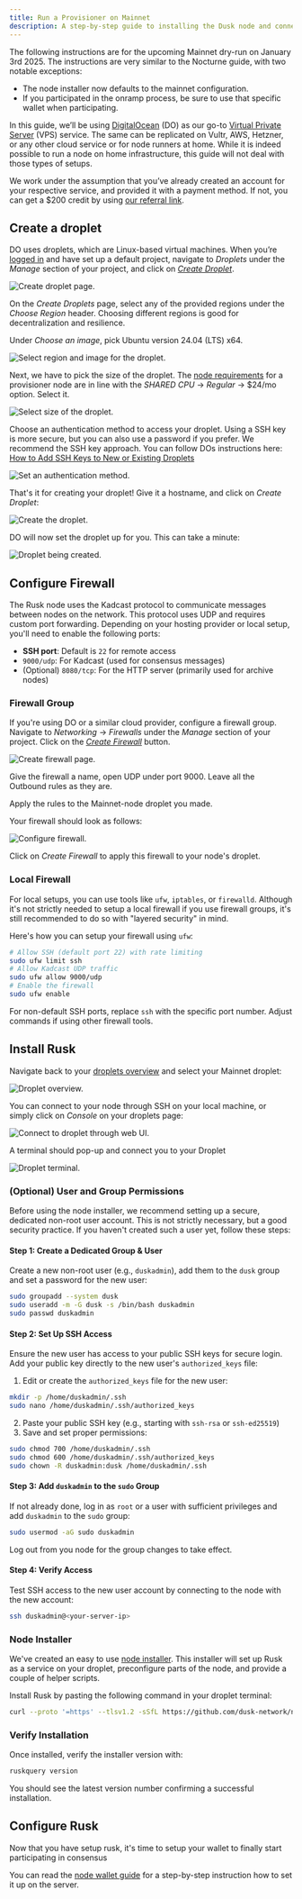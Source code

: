 ```yaml
---
title: Run a Provisioner on Mainnet
description: A step-by-step guide to installing the Dusk node and connecting to mainnet.
---
```


The following instructions are for the upcoming Mainnet dry-run on January 3rd 2025. The instructions are very similar to the Nocturne guide, with two notable exceptions:
- The node installer now defaults to the mainnet configuration.
- If you participated in the onramp process, be sure to use that specific wallet when participating.

In this guide, we’ll be using [DigitalOcean](https://www.digitalocean.com/) (DO) as our go-to [Virtual Private Server](https://en.wikipedia.org/wiki/Virtual_private_server) (VPS) service. The same can be replicated on Vultr, AWS, Hetzner, or any other cloud service or for node runners at home. While it is indeed possible to run a node on home infrastructure, this guide will not deal with those types of setups.

We work under the assumption that you’ve already created an account for your respective service, and provided it with a payment method. If not, you can get a $200 credit by using [our referral link](https://m.do.co/c/9ae612e34de9).

## Create a droplet

DO uses droplets, which are Linux-based virtual machines. When you’re [logged in](https://cloud.digitalocean.com/login) and have set up a default project, navigate to _Droplets_ under the _Manage_ section of your project, and click on [_Create Droplet_](https://cloud.digitalocean.com/droplets/new).

![Create droplet page.](../../../../assets/mainnet/node-guide/create-droplet.png)

On the _Create Droplets_ page, select any of the provided regions under the _Choose Region_ header. Choosing different regions is good for decentralization and resilience.

Under _Choose an image_, pick Ubuntu version 24.04 (LTS) x64.

![Select region and image for the droplet.](../../../../assets/mainnet/node-guide/region-image-droplet.png)

Next, we have to pick the size of the droplet. The [node requirements](/operator/provisioner#provisioner-specifications) for a provisioner node are in line with the _SHARED CPU_ -> _Regular_ -> $24/mo option. Select it.

![Select size of the droplet.](../../../../assets/mainnet/node-guide/requirements-droplet.png)

Choose an authentication method to access your droplet. Using a SSH key is more secure, but you can also use a password if you prefer. We recommend the SSH key approach. You can follow DOs instructions here: [How to Add SSH Keys to New or Existing Droplets](https://docs.digitalocean.com/products/droplets/how-to/add-ssh-keys/)

![Set an authentication method.](../../../../assets/mainnet/node-guide/authenticate-droplet.png)

That's it for creating your droplet! Give it a hostname, and click on _Create Droplet_:

![Create the droplet.](../../../../assets/mainnet/node-guide/finish-droplet.png)

DO will now set the droplet up for you. This can take a minute:

![Droplet being created.](../../../../assets/mainnet/node-guide/droplet-creation.png)

## Configure Firewall

The Rusk node uses the Kadcast protocol to communicate messages between nodes on the network. This protocol uses UDP and requires custom port forwarding. Depending on your hosting provider or local setup, you'll need to enable the following ports:
- **SSH port**: Default is `22` for remote access
- `9000/udp`: For Kadcast (used for consensus messages)
- (Optional) `8080/tcp`: For the HTTP server (primarily used for archive nodes)

### Firewall Group

If you're using DO or a similar cloud provider, configure a firewall group. Navigate to _Networking_ -> _Firewalls_ under the _Manage_ section of your project. Click on the [_Create Firewall_](https://cloud.digitalocean.com/networking/firewalls) button.

![Create firewall page.](../../../../assets/mainnet/node-guide/create-firewall.png)

Give the firewall a name, open UDP under port 9000. Leave all the Outbound rules as they are.

Apply the rules to the Mainnet-node droplet you made.

Your firewall should look as follows:

![Configure firewall.](../../../../assets/mainnet/node-guide/configure-firewall.png)

Click on _Create Firewall_ to apply this firewall to your node's droplet.

### Local Firewall

For local setups, you can use tools like `ufw`, `iptables`, or `firewalld`. Although it's not strictly needed to setup a local firewall if you use firewall groups, it's still recommended to do so with "layered security" in mind.

Here's how you can setup your firewall using `ufw`:
```bash
# Allow SSH (default port 22) with rate limiting
sudo ufw limit ssh
# Allow Kadcast UDP traffic
sudo ufw allow 9000/udp
# Enable the firewall
sudo ufw enable
```

For non-default SSH ports, replace `ssh` with the specific port number. Adjust commands if using other firewall tools.

## Install Rusk

Navigate back to your [droplets overview](https://cloud.digitalocean.com/droplets) and select your Mainnet droplet:

![Droplet overview.](../../../../assets/mainnet/node-guide/droplet-overview.png)

You can connect to your node through SSH on your local machine, or simply click on _Console_ on your droplets page:

![Connect to droplet through web UI.](../../../../assets/mainnet/node-guide/droplet-console.png)

A terminal should pop-up and connect you to your Droplet

![Droplet terminal.](../../../../assets/mainnet/node-guide/droplet-terminal.png)

### (Optional) User and Group Permissions

Before using the node installer, we recommend setting up a secure, dedicated non-root user account. This is not strictly necessary, but a good security practice. If you haven't created such a user yet, follow these steps:

#### Step 1: Create a Dedicated Group & User

Create a new non-root user (e.g., `duskadmin`), add them to the `dusk` group and set a password for the new user:
```sh
sudo groupadd --system dusk
sudo useradd -m -G dusk -s /bin/bash duskadmin
sudo passwd duskadmin
```

#### Step 2: Set Up SSH Access

Ensure the new user has access to your public SSH keys for secure login. Add your public key directly to the new user's `authorized_keys` file:
1. Edit or create the `authorized_keys` file for the new user:
```sh
mkdir -p /home/duskadmin/.ssh
sudo nano /home/duskadmin/.ssh/authorized_keys
```
2. Paste your public SSH key (e.g., starting with `ssh-rsa` or `ssh-ed25519`)
3. Save and set proper permissions:
```sh
sudo chmod 700 /home/duskadmin/.ssh
sudo chmod 600 /home/duskadmin/.ssh/authorized_keys
sudo chown -R duskadmin:dusk /home/duskadmin/.ssh
```

#### Step 3: Add `duskadmin` to the `sudo` Group

If not already done, log in as `root` or a user with sufficient privileges and add `duskadmin` to the `sudo` group:
```sh
sudo usermod -aG sudo duskadmin
```
Log out from you node for the group changes to take effect.

#### Step 4: Verify Access

Test SSH access to the new user account by connecting to the node with the new account:
```sh
ssh duskadmin@<your-server-ip>
```

### Node Installer

We've created an easy to use [node installer](https://github.com/dusk-network/node-installer). This installer will set up Rusk as a service on your droplet, preconfigure parts of the node, and provide a couple of helper scripts.

Install Rusk by pasting the following command in your droplet terminal:
```sh
curl --proto '=https' --tlsv1.2 -sSfL https://github.com/dusk-network/node-installer/releases/latest/download/node-installer.sh | sudo bash
```

### Verify Installation

Once installed, verify the installer version with:

```sh
ruskquery version
```

You should see the latest version number confirming a successful installation.

## Configure Rusk

Now that you have setup rusk, it's time to setup your wallet to finally start participating in consensus

You can read the [node wallet guide](/operator/guides/node-wallet-setup) for a step-by-step instruction how to set it up on the server.

